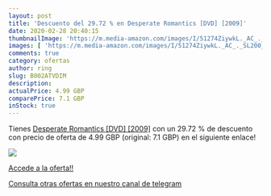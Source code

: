 ```yaml
---
layout: post
title: 'Descuento del 29.72 % en Desperate Romantics [DVD] [2009]'
date: 2020-02-28 20:40:15
thumbnailImage: 'https://m.media-amazon.com/images/I/51274ZiywkL._AC_._SL200_.jpg'
images: [ 'https://m.media-amazon.com/images/I/51274ZiywkL._AC_._SL200_.jpg' ]
comments: true
category: ofertas
author: ring
slug: B002ATVDIM
description:
actualPrice: 4.99 GBP
comparePrice: 7.1 GBP
inStock: true
---
```


Tienes [Desperate Romantics [DVD] [2009]](https://www.amazon.com/dp/B002ATVDIM/?tag=redken08-20) con un 29.72 % de descuento con precio de oferta de 4.99 GBP (original: 7.1 GBP) en el siguiente enlace!

[![](https://m.media-amazon.com/images/I/51274ZiywkL._AC_._SL200_.jpg)](https://www.amazon.com/dp/B002ATVDIM/?tag=redken08-20)

[Accede a la oferta!!](https://www.amazon.com/dp/B002ATVDIM/?tag=redken08-20)

[Consulta otras ofertas en nuestro canal de telegram](https://t.me/s/ofertas25)
